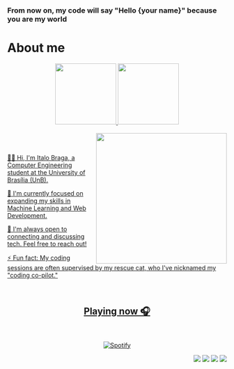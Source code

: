 ### From now on, my code will say "Hello {your name}" because you are my world
<h1> About me </h1>


<div align="center">
  <a href= "https://github.com/Italohek">
  <img height="140" src="https://github-readme-stats.vercel.app/api?username=Italohek&show_icons=true&theme=ayu-mirage&include_all_comits=true&count_private=true"/>
  <img height="140" src="https://github-readme-stats.vercel.app/api/top-langs/?username=Italohek&layout=compact&langs_count=16&theme=ayu-mirage"/>
</div>
    
<br> 

<div>
  <a href= "https://github.com/Italohek">
  <img align="right" src= "https://github.com/Italohek/Italohek/assets/132797328/1116a4bf-cadf-4a72-bfcc-46385a99d115" width="300" />
</div>
<br>
<br>

👨‍💻 Hi, I'm Italo Braga, a Computer Engineering student at the University of Brasília (UnB).

🚀 I'm currently focused on expanding my skills in Machine Learning and Web Development.

💬 I'm always open to connecting and discussing tech. Feel free to reach out!

⚡ Fun fact: My coding sessions are often supervised by my rescue cat, who I've nicknamed my "coding co-pilot."

<br>

<div class="container" align="center">
<h2> Playing now 🎧 </h2>
<br>
  
[![Spotify](https://novatorem-git-main-italo-bragas-projects.vercel.app/api/spotify)](https://open.spotify.com/italohek)
</div>

<div align="right"> 
  <a href = "mailto:italohak@gmail.com"><img src="https://img.shields.io/badge/-Gmail-%23333?style=for-the-badge&logo=gmail&logoColor=white" target="_blank"></a>
  <a href = "https://www.linkedin.com/in/italohek"><img src="https://img.shields.io/badge/LinkedIn-0077B5?style=for-the-badge&logo=linkedin&logoColor=white"></a>
  <a href = "https://instagram.com/italohek"><img src="https://img.shields.io/badge/Instagram-E4405F?style=for-the-badge&logo=instagram&logoColor=white"></a>
  <a href = "https://s2-oglobo.glbimg.com/r6Reptz5_V8VDljDo_JhauzZnC8=/0x0:640x480/888x0/smart/filters:strip_icc()/i.s3.glbimg.com/v1/AUTH_da025474c0c44edd99332dddb09cabe8/internal_photos/bs/2025/a/5/hCaYwZTWqfIjnwItXBUg/tung-tung-tung-sahur.jpg"><img src="https://img.shields.io/badge/Portfolio-255E63?style=for-the-badge&logo=About.me&logoColor=white"></a>
</div>


